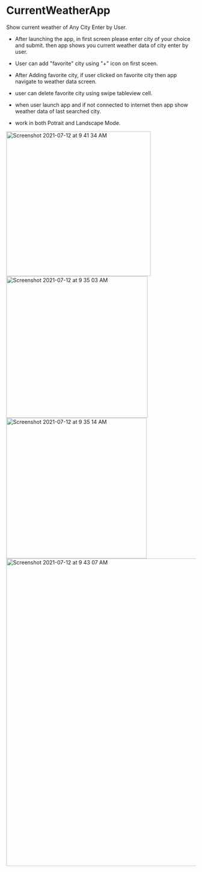 
# CurrentWeatherApp
Show current weather of Any City Enter by User.

- After launching the app, in first screen please enter city of your choice and submit.
 then app shows you current weather data of city enter by user.
- User can add "favorite" city using "+" icon on first sceen.
- After Adding favorite city, if user clicked on favorite city then app navigate to weather data screen.
- user can delete favorite city using swipe tableview cell.
- when user launch app and if not connected to internet then app show weather data of last searched city.

- work in both Potrait and Landscape Mode.


<img width="384" alt="Screenshot 2021-07-12 at 9 41 34 AM" src="https://user-images.githubusercontent.com/20208162/125229912-5d976580-e2f5-11eb-8884-757d6c01c646.png">


<img width="376" alt="Screenshot 2021-07-12 at 9 35 03 AM" src="https://user-images.githubusercontent.com/20208162/125229695-e9f55880-e2f4-11eb-8ac1-1db981aabaaf.png">

<img width="373" alt="Screenshot 2021-07-12 at 9 35 14 AM" src="https://user-images.githubusercontent.com/20208162/125229712-f37ec080-e2f4-11eb-9697-d2bc162969d3.png">

<img width="816" alt="Screenshot 2021-07-12 at 9 43 07 AM" src="https://user-images.githubusercontent.com/20208162/125230039-9cc5b680-e2f5-11eb-9740-f7205b7a25a8.png">




